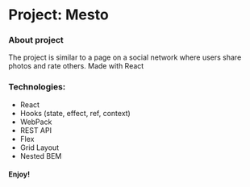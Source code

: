 # Project: Mesto

### About project

The project is similar to a page on a social network where users share photos and rate others. Made with React

### Technologies:

- React
- Hooks (state, effect, ref, context)
- WebPack
- REST API
- Flеx
- Grid Layout
- Nested BEM

#### Enjoy!
